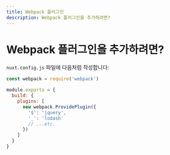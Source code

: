 ```yaml
---
title: Webpack 플러그인
description: Webpack 플러그인을 추가하려면?
---
```


# Webpack 플러그인을 추가하려면?

`nuxt.config.js` 파일에 다음처럼 작성합니다:

```js
const webpack = require('webpack')

module.exports = {
  build: {
    plugins: [
      new webpack.ProvidePlugin({
        '$': 'jquery',
        '_': 'lodash'
        // ...etc.
      })
    ]
  }
}
```
